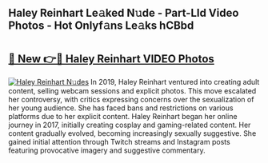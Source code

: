 ## Haley Reinhart Le𝚊ked N𝚞de - Part-LId Video Photos - Hot Onlyf𝚊ns Le𝚊ks hCBbd

# <h2><a href="http://ab4029.deff.icu/?id=Haley+Reinhart">🔗 New 👉🔴 Haley Reinhart VIDEO Photos</a></h2>

[![Haley Reinhart N𝚞des](https://i.imgur.com/rIISA9y.gif)](http://ab4029.deff.icu/?id=Haley+Reinhart)
In 2019, Haley Reinhart ventured into creating adult content, selling webcam sessions and explicit photos. This move escalated her controversy, with critics expressing concerns over the sexualization of her young audience. She has faced bans and restrictions on various platforms due to her explicit content. Haley Reinhart began her online journey in 2017, initially creating cosplay and gaming-related content. Her content gradually evolved, becoming increasingly sexually suggestive. She gained initial attention through Twitch streams and Instagram posts featuring provocative imagery and suggestive commentary.

